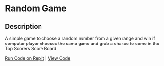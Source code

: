 # Random Game

## Description

A simple game to choose a random number from a given range and win if computer player chooses the same game and grab a chance to come in the Top Scorers Score Board

[Run Code on  Replit]([https://replit.com/@varunbaisane/Random-Game#main.py](https://replit.com/@varunbaisane/random-game#random-game-command.py)) | [View Code](https://github.com/varunbaisane/random-game/blob/main/random-game-command.py)

